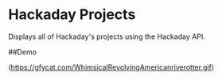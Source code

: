 # Hackaday Projects
Displays all of Hackaday's projects using the Hackaday API.

##Demo

(https://gfycat.com/WhimsicalRevolvingAmericanriverotter.gif)
